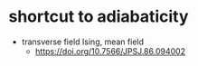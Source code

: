 # shortcut to adiabaticity

- transverse field Ising, mean field
  - https://doi.org/10.7566/JPSJ.86.094002
